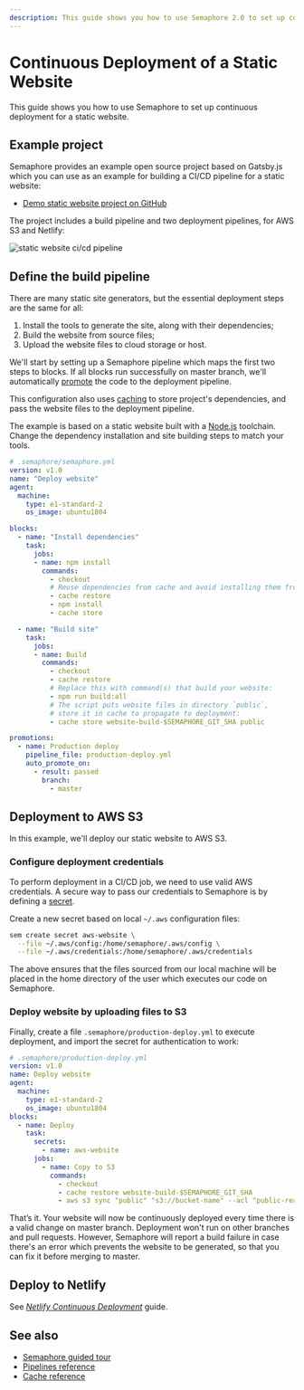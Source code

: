 ```yaml
---
description: This guide shows you how to use Semaphore 2.0 to set up continuous deployment for a static website and it includes and example project.
---
```


# Continuous Deployment of a Static Website

This guide shows you how to use Semaphore to set up continuous deployment for
a static website.

## Example project

Semaphore provides an example open source project based on Gatsby.js which you
can use as an example for building a CI/CD pipeline for a static website:

- [Demo static website project on GitHub][demo-project]

The project includes a build pipeline and two deployment pipelines, for AWS S3
and Netlify:

![static website ci/cd pipeline](https://github.com/semaphoreci-demos/semaphore-demo-static-website/raw/master/images/ci-pipeline-gatsby.png)

## Define the build pipeline

There are many static site generators, but the essential deployment steps are
the same for all:

1. Install the tools to generate the site, along with their dependencies;
2. Build the website from source files;
3. Upload the website files to cloud storage or host.

We'll start by setting up a Semaphore pipeline which maps the first two steps
to blocks. If all blocks run successfully on master branch, we'll automatically
[promote][promotions-guide] the code to the deployment pipeline.

This configuration also uses [caching][caching-guide] to store project's
dependencies, and pass the website files to the deployment pipeline.

The example is based on a static website built with a [Node.js][nodejs]
toolchain. Change the dependency installation and site building steps to match
your tools.

``` yaml
# .semaphore/semaphore.yml
version: v1.0
name: "Deploy website"
agent:
  machine:
    type: e1-standard-2
    os_image: ubuntu1804

blocks:
  - name: "Install dependencies"
    task:
      jobs:
      - name: npm install
        commands:
          - checkout
          # Reuse dependencies from cache and avoid installing them from scratch:
          - cache restore
          - npm install
          - cache store

  - name: "Build site"
    task:
      jobs:
      - name: Build
        commands:
          - checkout
          - cache restore
          # Replace this with command(s) that build your website:
          - npm run build:all
          # The script puts website files in directory `public`,
          # store it in cache to propagate to deployment:
          - cache store website-build-$SEMAPHORE_GIT_SHA public

promotions:
  - name: Production deploy
    pipeline_file: production-deploy.yml
    auto_promote_on:
      - result: passed
        branch:
          - master
```

## Deployment to AWS S3

In this example, we'll deploy our static website to AWS S3.

### Configure deployment credentials

To perform deployment in a CI/CD job, we need to use valid AWS credentials.
A secure way to pass our credentials to Semaphore
is by defining a [secret][secrets-guide].

Create a new secret based on local `~/.aws` configuration files:

``` bash
sem create secret aws-website \
  --file ~/.aws/config:/home/semaphore/.aws/config \
  --file ~/.aws/credentials:/home/semaphore/.aws/credentials
```

The above ensures that the files sourced from our local machine will be placed
in the home directory of the user which executes our code on Semaphore.

### Deploy website by uploading files to S3

Finally, create a file `.semaphore/production-deploy.yml` to execute
deployment, and import the secret for authentication to work:

``` yaml
# .semaphore/production-deploy.yml
version: v1.0
name: Deploy website
agent:
  machine:
    type: e1-standard-2
    os_image: ubuntu1804
blocks:
  - name: Deploy
    task:
      secrets:
        - name: aws-website
      jobs:
        - name: Copy to S3
          commands:
            - checkout
            - cache restore website-build-$SEMAPHORE_GIT_SHA
            - aws s3 sync "public" "s3://bucket-name" --acl "public-read"
```

That’s it. Your website will now be continuously deployed every time there is
a valid change on master branch. Deployment won't run on other branches and
pull requests. However, Semaphore will report a build failure in case there's
an error which prevents the website to be generated, so that you can fix it
before merging to master.

## Deploy to Netlify

See _[Netlify Continuous Deployment][netlify-guide]_ guide.

## See also

- [Semaphore guided tour][guided-tour]
- [Pipelines reference][pipelines-ref]
- [Cache reference][cache-ref]

[demo-project]: https://github.com/semaphoreci-demos/semaphore-demo-static-website
[promotions-guide]: https://docs.semaphoreci.com/guided-tour/deploying-with-promotions/
[caching-guide]: https://docs.semaphoreci.com/guided-tour/caching-dependencies/
[nodejs]: https://docs.semaphoreci.com/programming-languages/javascript-and-node-js/
[secrets-guide]: https://docs.semaphoreci.com/guided-tour/environment-variables-and-secrets/
[guided-tour]: https://docs.semaphoreci.com/guided-tour/getting-started/
[pipelines-ref]: https://docs.semaphoreci.com/reference/pipeline-yaml-reference/
[cache-ref]: https://docs.semaphoreci.com/reference/toolbox-reference/#cache
[netlify-guide]: https://docs.semaphoreci.com/examples/netlify-continuous-deployment/
